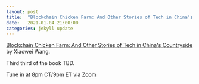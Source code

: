 ```yaml
---
layout: post
title:  "Blockchain Chicken Farm: And Other Stories of Tech in China's Countryside (3/3)"
date:   2021-01-04 21:00:00
categories: jekyll update
---
```


[Blockchain Chicken Farm: And Other Stories of Tech in China's Countryside](https://bookshop.org/books/blockchain-chicken-farm-and-other-stories-of-tech-in-china-s-countryside/9780374538668?aid=13448&listref=civic-tech-book-club-reading-list) by Xiaowei Wang.

Third third of the book TBD. 

Tune in at 8pm CT/9pm ET via [Zoom](https://harvard.zoom.us/j/97704612486)
